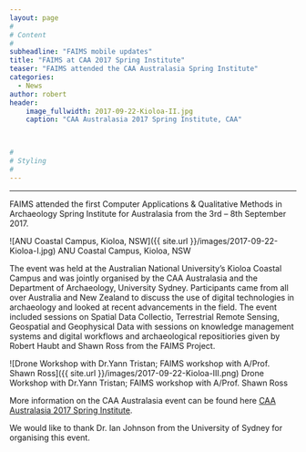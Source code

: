 ```yaml
---
layout: page
#
# Content
#
subheadline: "FAIMS mobile updates"
title: "FAIMS at CAA 2017 Spring Institute"
teaser: "FAIMS attended the CAA Australasia Spring Institute"
categories:
  - News
author: robert
header:
    image_fullwidth: 2017-09-22-Kioloa-II.jpg
    caption: "CAA Australasia 2017 Spring Institute, CAA" 
    


#
# Styling
#
---
```


<hr/>

FAIMS attended the first Computer Applications & Qualitative Methods in Archaeology Spring Institute for Australasia from the 3rd – 8th September 2017. 

![ANU Coastal Campus, Kioloa, NSW]({{ site.url }}/images/2017-09-22-Kioloa-I.jpg) ANU Coastal Campus, Kioloa, NSW

The event was held at the Australian National University’s Kioloa Coastal Campus and was jointly organised by the CAA Australasia and the Department of Archaeology, University Sydney. Participants came from all over Australia and New Zealand to discuss the use of digital technologies in archaeology and looked at recent advancements in the field. The event included sessions on Spatial Data Collectio, Terrestrial Remote Sensing, Geospatial and Geophysical Data with sessions on knowledge management systems and digital workflows and archaeological repositiories given by Robert Haubt and Shawn Ross from the FAIMS Project.

![Drone Workshop with Dr.Yann Tristan; FAIMS workshop with A/Prof. Shawn Ross]({{ site.url }}/images/2017-09-22-Kioloa-III.png) Drone Workshop with Dr.Yann Tristan; FAIMS workshop with A/Prof. Shawn Ross

More information on the CAA Australasia event can be found here [CAA Australasia 2017 Spring Institute](http://au.caa-international.org/spring-institute/).

We would like to thank Dr. Ian Johnson from the University of Sydney for organising this event.
